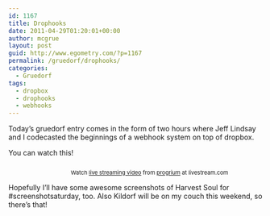 ```yaml
---
id: 1167
title: Drophooks
date: 2011-04-29T01:20:01+00:00
author: mcgrue
layout: post
guid: http://www.egometry.com/?p=1167
permalink: /gruedorf/drophooks/
categories:
  - Gruedorf
tags:
  - dropbox
  - drophooks
  - webhooks
---
```

Today&#8217;s gruedorf entry comes in the form of two hours where Jeff Lindsay and I codecasted the beginnings of a webhook system on top of dropbox.

You can watch this!



<div style="font-size: 11px;padding-top:10px;text-align:center;width:560px">
  Watch <a href="http://www.livestream.com/?utm_source=lsplayer&utm_medium=embed&utm_campaign=footerlinks" title="live streaming video">live streaming video</a> from <a href="http://www.livestream.com/progrium?utm_source=lsplayer&utm_medium=embed&utm_campaign=footerlinks" title="Watch progrium at livestream.com">progrium</a> at livestream.com
</div>

Hopefully I&#8217;ll have some awesome screenshots of Harvest Soul for #screenshotsaturday, too. Also Kildorf will be on my couch this weekend, so there&#8217;s that!